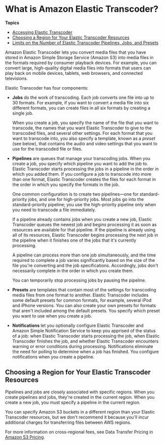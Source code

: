 # What is Amazon Elastic Transcoder?<a name="introduction"></a>

**Topics**
+ [Accessing Elastic Transcoder](accessing.md)
+ [Choosing a Region for Your Elastic Transcoder Resources](#regions-choosing)
+ [Limits on the Number of Elastic Transcoder Pipelines, Jobs, and Presets](limits.md)

Amazon Elastic Transcoder lets you convert media files that you have stored in Amazon Simple Storage Service \(Amazon S3\) into media files in the formats required by consumer playback devices\. For example, you can convert large, high\-quality digital media files into formats that users can play back on mobile devices, tablets, web browsers, and connected televisions\.

Elastic Transcoder has four components:
+ **Jobs** do the work of transcoding\. Each job converts one file into up to 30 formats\. For example, if you want to convert a media file into six different formats, you can create files in all six formats by creating a single job\.

  When you create a job, you specify the name of the file that you want to transcode, the names that you want Elastic Transcoder to give to the transcoded files, and several other settings\. For each format that you want to transcode into, you also specify a template, known as a *preset* \(see below\), that contains the audio and video settings that you want to use for the transcoded file or files\.
+ **Pipelines** are queues that manage your transcoding jobs\. When you create a job, you specify which pipeline you want to add the job to\. Elastic Transcoder starts processing the jobs in a pipeline in the order in which you added them\. If you configure a job to transcode into more than one format, Elastic Transcoder creates the files for each format in the order in which you specify the formats in the job\.

  One common configuration is to create two pipelines—one for standard\-priority jobs, and one for high\-priority jobs\. Most jobs go into the standard\-priority pipeline; you use the high\-priority pipeline only when you need to transcode a file immediately\.

  If a pipeline already contains jobs when you create a new job, Elastic Transcoder queues the newest job and begins processing it as soon as resources are available for that pipeline\. If the pipeline is already using all of its resources, Elastic Transcoder begins processing the next job in the pipeline when it finishes one of the jobs that it's currently processing\.

  A pipeline can process more than one job simultaneously, and the time required to complete a job varies significantly based on the size of the file you're converting and the job specifications\. Accordingly, jobs don't necessarily complete in the order in which you create them\.

  You can temporarily stop processing jobs by pausing the pipeline\.
+ **Presets** are templates that contain most of the settings for transcoding media files from one format to another\. Elastic Transcoder includes some default presets for common formats, for example, several iPod and iPhone versions\. You can also create your own presets for formats that aren't included among the default presets\. You specify which preset you want to use when you create a job\.
+ **Notifications** let you optionally configure Elastic Transcoder and Amazon Simple Notification Service to keep you apprised of the status of a job: when Elastic Transcoder starts processing the job, when Elastic Transcoder finishes the job, and whether Elastic Transcoder encounters warning or error conditions during processing\. Notifications eliminate the need for polling to determine when a job has finished\. You configure notifications when you create a pipeline\.

## Choosing a Region for Your Elastic Transcoder Resources<a name="regions-choosing"></a>

Pipelines and jobs are closely associated with specific regions\. When you create pipelines and jobs, they're created in the current region\. When you create a new job, you must specify a pipeline in the current region\.

You can specify Amazon S3 buckets in a different region than your Elastic Transcoder resources, but we don't recommend it because you'll incur additional charges for transferring files between AWS regions\.

For more information on cross\-regional fees, see Data Transfer Pricing in [Amazon S3 Pricing](http://aws.amazon.com/s3/pricing/)\.